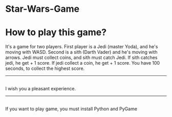 # Star-Wars-Game

<!DOCTYPE html>
<html lang="en">
<head>
    <meta charset="UTF-8">
    <meta name="viewport" content="width=device-width, initial-scale=1.0">
</head>
<body>
    <h1>How to play this game?</h1>
    <p>It's a game for two players. First player is a Jedi (master Yoda), and he's moving with WASD. Second is a sith (Darth Vader) and he's moving with arrows. Jedi must collect coins, and sith must catch Jedi. If sith catches jedi, he get + 1 score. If jedi collect a coin, he get + 1 score. You have 100 seconds, to collect the highest score. <br><hr><br> I wish you a pleasant experience. <hr><br>If you want to play game, you must install Python and PyGame</p>
</body>
</html>
